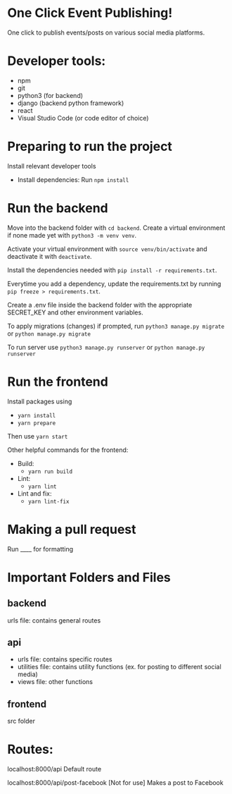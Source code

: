 # One Click Event Publishing!

One click to publish events/posts on various social media platforms.

# Developer tools:
* npm
* git
* python3 (for backend)
* django (backend python framework)
* react
* Visual Studio Code (or code editor of choice)

# Preparing to run the project
Install relevant developer tools
* Install dependencies: Run `npm install`

# Run the backend
Move into the backend folder with `cd backend`. Create a virtual environment if none made yet with `python3 -m venv venv`.

Activate your virtual environment with `source venv/bin/activate` and deactivate it with `deactivate`.

Install the dependencies needed with `pip install -r requirements.txt`.

Everytime you add a dependency, update the requirements.txt by running `pip freeze > requirements.txt`.

Create a .env file inside the backend folder with the appropriate SECRET_KEY and other environment variables.

To apply migrations (changes) if prompted, run `python3 manage.py migrate` or `python manage.py migrate`

To run server use `python3 manage.py runserver` or `python manage.py runserver`

# Run the frontend
Install packages using
* `yarn install`
* `yarn prepare`

Then use `yarn start`

Other helpful commands for the frontend:
* Build:
    * `yarn run build`
* Lint:
    * `yarn lint`
* Lint and fix:
    * `yarn lint-fix`

# Making a pull request
Run ____ for formatting

# Important Folders and Files
## backend
urls file: contains general routes
## api
* urls file: contains specific routes
* utilities file: contains utility functions (ex. for posting to different social media)
* views file: other functions
## frontend
src folder

# Routes:
localhost:8000/api
Default route

localhost:8000/api/post-facebook [Not for use]
Makes a post to Facebook


